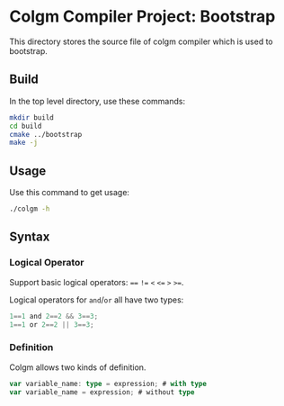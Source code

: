 # Colgm Compiler Project: Bootstrap

This directory stores the source file of colgm compiler which is used to bootstrap.

## Build

In the top level directory, use these commands:

```sh
mkdir build
cd build
cmake ../bootstrap
make -j
```

## Usage

Use this command to get usage:

```sh
./colgm -h
```

## Syntax

### Logical Operator

Support basic logical operators: `==` `!=` `<` `<=` `>` `>=`.

Logical operators for `and`/`or` all have two types:

```typescript
1==1 and 2==2 && 3==3;
1==1 or 2==2 || 3==3;
```

### Definition

Colgm allows two kinds of definition.

```typescript
var variable_name: type = expression; # with type
var variable_name = expression; # without type
```
